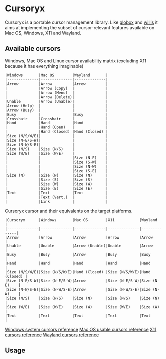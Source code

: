 # Cursoryx
Cursoryx is a portable cursor management library. Like
[globox](https://github.com/cylgom/globox)
and
[willis](https://github.com/cylgom/willis)
it aims at implementing the subset of cursor-relevant features available on
Mac OS, Windows, X11 and Wayland.

## Available cursors
Windows, Mac OS and Linux cursor availability matrix
(excluding X11 because it has everything imaginable)
```
|Windows       |Mac OS        |Wayland       |
|--------------|--------------|--------------|
|Arrow         |Arrow         |Arrow         |
|              |Arrow (Copy)  |              |
|              |Arrow (Menu)  |              |
|              |Arrow (Delete)|              |
|Unable        |Arrow (Unable)|              |
|Arrow (Help)  |              |              |
|Arrow (Busy)  |              |              |
|Busy          |              |Busy          |
|Crosshair     |Crosshair     |              |
|Hand          |Hand          |Hand          |
|              |Hand (Open)   |              |
|              |Hand (Closed) |Hand (Closed) |
|Size (N/S/W/E)|              |              |
|Size (N-E/S-W)|              |              |
|Size (N-W/S-E)|              |              |
|Size (N/S)    |Size (N/S)    |              |
|Size (W/E)    |Size (W/E)    |              |
|              |              |Size (N-E)    |
|              |              |Size (S-W)    |
|              |              |Size (N-W)    |
|              |              |Size (S-E)    |
|Size (N)      |Size (N)      |Size (N)      |
|              |Size (S)      |Size (S)      |
|              |Size (W)      |Size (W)      |
|              |Size (E)      |Size (E)      |
|Text          |Text          |Text          |
|              |Text (Vert.)  |              |
|              |Link          |              |
```

Cursoryx cursor and their equivalents on the target platforms.
```
|Cursoryx      |Windows       |Mac OS        |X11           |Wayland       |
|--------------|--------------|--------------|--------------|--------------|
|Arrow         |Arrow         |Arrow         |Arrow         |Arrow         |
|Unable        |Unable        |Arrow (Unable)|Unable        |Arrow         |
|Busy          |Busy          |Arrow         |Busy          |Busy          |
|Hand          |Hand          |Hand          |Hand          |Hand          |
|Size (N/S/W/E)|Size (N/S/W/E)|Hand (Closed) |Size (N/S/W/E)|Hand (Closed) |
|Size (N-E/S-W)|Size (N-E/S-W)|Arrow         |Size (N-E/S-W)|Size (N-E)    |
|Size (N-W/S-E)|Size (N-W/S-E)|Arrow         |Size (N-W/S-E)|Size (N-W)    |
|Size (N/S)    |Size (N/S)    |Size (N)      |Size (N/S)    |Size (N)      |
|Size (W/E)    |Size (W/E)    |Size (W)      |Size (W/E)    |Size (W)      |
|Text          |Text          |Text          |Text          |Text          |
```

[Windows system cursors reference](https://docs.microsoft.com/en-us/windows/win32/api/winuser/nf-winuser-setsystemcursor)
[Mac OS usable cursors reference](https://developer.apple.com/documentation/appkit/nscursor)
[X11 cursors reference](https://gitlab.freedesktop.org/xorg/lib/libx11/-/blob/master/include/X11/cursorfont.h)
[Wayland cursors reference](https://gitlab.freedesktop.org/wayland/wayland/-/blob/master/cursor/cursor-data.h)

## Usage

